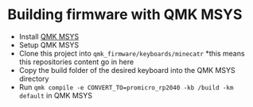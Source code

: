 # Building firmware with QMK MSYS
- Install [QMK MSYS](https://msys.qmk.fm/)
- Setup QMK MSYS
- Clone this project into `qmk_firmware/keyboards/minecatr` *this means this repositories content go in here
- Copy the build folder of the desired keyboard into the QMK MSYS directory
- Run `qmk compile -e CONVERT_TO=promicro_rp2040 -kb /build -km default` in QMK MSYS
